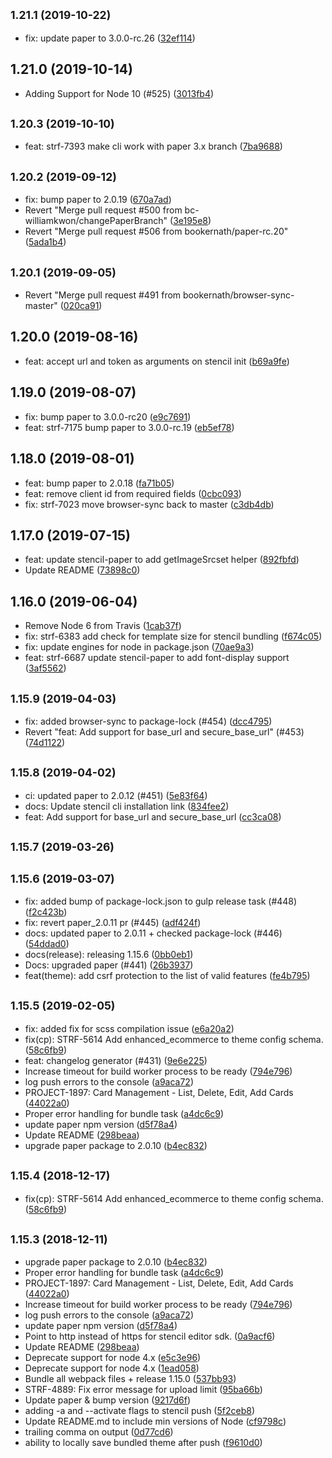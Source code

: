 <a name="1.21.1"></a>
## <small>1.21.1 (2019-10-22)</small>

* fix: update paper to 3.0.0-rc.26 ([32ef114](https://github.com/bigcommerce/stencil-cli/commit/32ef114))



<a name="1.21.0"></a>
## 1.21.0 (2019-10-14)

* Adding Support for Node 10 (#525) ([3013fb4](https://github.com/bigcommerce/stencil-cli/commit/3013fb4))



<a name="1.20.3"></a>
## <small>1.20.3 (2019-10-10)</small>

* feat: strf-7393 make cli work with paper 3.x branch ([7ba9688](https://github.com/bigcommerce/stencil-cli/commit/7ba9688))



<a name="1.20.2"></a>
## <small>1.20.2 (2019-09-12)</small>

* fix: bump paper to 2.0.19 ([670a7ad](https://github.com/bigcommerce/stencil-cli/commit/670a7ad))
* Revert "Merge pull request #500 from bc-williamkwon/changePaperBranch" ([3e195e8](https://github.com/bigcommerce/stencil-cli/commit/3e195e8))
* Revert "Merge pull request #506 from bookernath/paper-rc.20" ([5ada1b4](https://github.com/bigcommerce/stencil-cli/commit/5ada1b4))



<a name="1.20.1"></a>
## <small>1.20.1 (2019-09-05)</small>

* Revert "Merge pull request #491 from bookernath/browser-sync-master" ([020ca91](https://github.com/bigcommerce/stencil-cli/commit/020ca91))



<a name="1.20.0"></a>
## 1.20.0 (2019-08-16)

* feat: accept url and token as arguments on stencil init ([b69a9fe](https://github.com/bigcommerce/stencil-cli/commit/b69a9fe))



<a name="1.19.0"></a>
## 1.19.0 (2019-08-07)

* fix: bump paper to 3.0.0-rc20 ([e9c7691](https://github.com/bigcommerce/stencil-cli/commit/e9c7691))
* feat: strf-7175 bump paper to 3.0.0-rc.19 ([eb5ef78](https://github.com/bigcommerce/stencil-cli/commit/eb5ef78))



<a name="1.18.0"></a>
## 1.18.0 (2019-08-01)

* feat: bump paper to 2.0.18 ([fa71b05](https://github.com/bigcommerce/stencil-cli/commit/fa71b05))
* feat: remove client id from required fields ([0cbc093](https://github.com/bigcommerce/stencil-cli/commit/0cbc093))
* fix: strf-7023 move browser-sync back to master ([c3db4db](https://github.com/bigcommerce/stencil-cli/commit/c3db4db))



<a name="1.17.0"></a>
## 1.17.0 (2019-07-15)

* feat: update stencil-paper to add getImageSrcset helper ([892fbfd](https://github.com/bigcommerce/stencil-cli/commit/892fbfd))
* Update README ([73898c0](https://github.com/bigcommerce/stencil-cli/commit/73898c0))



<a name="1.16.0"></a>
## 1.16.0 (2019-06-04)

* Remove Node 6 from Travis ([1cab37f](https://github.com/bigcommerce/stencil-cli/commit/1cab37f))
* fix: strf-6383 add check for template size for stencil bundling ([f674c05](https://github.com/bigcommerce/stencil-cli/commit/f674c05))
* fix: update engines for node in package.json ([70ae9a3](https://github.com/bigcommerce/stencil-cli/commit/70ae9a3))
* feat: strf-6687 update stencil-paper to add font-display support ([3af5562](https://github.com/bigcommerce/stencil-cli/commit/3af5562))



<a name="1.15.9"></a>
## <small>1.15.9 (2019-04-03)</small>

* fix: added browser-sync to package-lock (#454) ([dcc4795](https://github.com/bigcommerce/stencil-cli/commit/dcc4795))
* Revert "feat: Add support for base_url and secure_base_url" (#453) ([74d1122](https://github.com/bigcommerce/stencil-cli/commit/74d1122))



<a name="1.15.8"></a>
## <small>1.15.8 (2019-04-02)</small>

* ci: updated paper to 2.0.12 (#451) ([5e83f64](https://github.com/bigcommerce/stencil-cli/commit/5e83f64))
* docs: Update stencil cli installation link ([834fee2](https://github.com/bigcommerce/stencil-cli/commit/834fee2))
* feat: Add support for base_url and secure_base_url ([cc3ca08](https://github.com/bigcommerce/stencil-cli/commit/cc3ca08))



<a name="1.15.7"></a>
## <small>1.15.7 (2019-03-26)</small>




<a name="1.15.6"></a>
## <small>1.15.6 (2019-03-07)</small>

* fix: added bump of package-lock.json to gulp release task (#448) ([f2c423b](https://github.com/bigcommerce/stencil-cli/commit/f2c423b))
* fix: revert paper_2.0.11 pr (#445) ([adf424f](https://github.com/bigcommerce/stencil-cli/commit/adf424f))
* docs: updated paper to 2.0.11 + checked package-lock (#446) ([54ddad0](https://github.com/bigcommerce/stencil-cli/commit/54ddad0))
* docs(release): releasing 1.15.6 ([0bb0eb1](https://github.com/bigcommerce/stencil-cli/commit/0bb0eb1))
* Docs: upgraded paper (#441) ([26b3937](https://github.com/bigcommerce/stencil-cli/commit/26b3937))
* feat(theme): add csrf protection to the list of valid features ([fe4b795](https://github.com/bigcommerce/stencil-cli/commit/fe4b795))



<a name="1.15.5"></a>
## <small>1.15.5 (2019-02-05)</small>

* fix: added fix for scss compilation issue ([e6a20a2](https://github.com/bigcommerce/stencil-cli/commit/e6a20a2))
* fix(cp): STRF-5614 Add enhanced_ecommerce to theme config schema. ([58c6fb9](https://github.com/bigcommerce/stencil-cli/commit/58c6fb9))
* feat: changelog generator (#431) ([9e6e225](https://github.com/bigcommerce/stencil-cli/commit/9e6e225))
* Increase timeout for build worker process to be ready ([794e796](https://github.com/bigcommerce/stencil-cli/commit/794e796))
* log push errors to the console ([a9aca72](https://github.com/bigcommerce/stencil-cli/commit/a9aca72))
* PROJECT-1897: Card Management - List, Delete, Edit, Add Cards ([44022a0](https://github.com/bigcommerce/stencil-cli/commit/44022a0))
* Proper error handling for bundle task ([a4dc6c9](https://github.com/bigcommerce/stencil-cli/commit/a4dc6c9))
* update paper npm version ([d5f78a4](https://github.com/bigcommerce/stencil-cli/commit/d5f78a4))
* Update README ([298beaa](https://github.com/bigcommerce/stencil-cli/commit/298beaa))
* upgrade paper package to 2.0.10 ([b4ec832](https://github.com/bigcommerce/stencil-cli/commit/b4ec832))



<a name="1.15.4"></a>
## <small>1.15.4 (2018-12-17)</small>

* fix(cp): STRF-5614 Add enhanced_ecommerce to theme config schema. ([58c6fb9](https://github.com/bigcommerce/stencil-cli/commit/58c6fb9))



<a name="1.15.3"></a>
## <small>1.15.3 (2018-12-11)</small>

* upgrade paper package to 2.0.10 ([b4ec832](https://github.com/bigcommerce/stencil-cli/commit/b4ec832))
* Proper error handling for bundle task ([a4dc6c9](https://github.com/bigcommerce/stencil-cli/commit/a4dc6c9))
* PROJECT-1897: Card Management - List, Delete, Edit, Add Cards ([44022a0](https://github.com/bigcommerce/stencil-cli/commit/44022a0))
* Increase timeout for build worker process to be ready ([794e796](https://github.com/bigcommerce/stencil-cli/commit/794e796))
* log push errors to the console ([a9aca72](https://github.com/bigcommerce/stencil-cli/commit/a9aca72))
* update paper npm version ([d5f78a4](https://github.com/bigcommerce/stencil-cli/commit/d5f78a4))
* Point to http instead of https for stencil editor sdk. ([0a9acf6](https://github.com/bigcommerce/stencil-cli/commit/0a9acf6))
* Update README ([298beaa](https://github.com/bigcommerce/stencil-cli/commit/298beaa))
* Deprecate support for node 4.x ([e5c3e96](https://github.com/bigcommerce/stencil-cli/commit/e5c3e96))
* Deprecate support for node 4.x ([1ead058](https://github.com/bigcommerce/stencil-cli/commit/1ead058))
* Bundle all webpack files + release 1.15.0 ([537bb93](https://github.com/bigcommerce/stencil-cli/commit/537bb93))
* STRF-4889: Fix error message for upload limit ([95ba66b](https://github.com/bigcommerce/stencil-cli/commit/95ba66b))
* Update paper & bump version ([9217d6f](https://github.com/bigcommerce/stencil-cli/commit/9217d6f))
* adding -a and --activate flags to stencil push ([5f2ceb8](https://github.com/bigcommerce/stencil-cli/commit/5f2ceb8))
* Update README.md to include min versions of Node ([cf9798c](https://github.com/bigcommerce/stencil-cli/commit/cf9798c))
* trailing comma on output ([0d77cd6](https://github.com/bigcommerce/stencil-cli/commit/0d77cd6))
* ability to locally save bundled theme after push ([f9610d0](https://github.com/bigcommerce/stencil-cli/commit/f9610d0))



